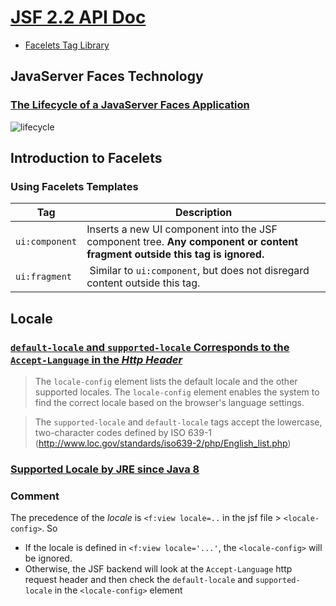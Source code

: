 # [JSF 2.2 API Doc](https://docs.oracle.com/javaee/7/index.html)

 * [Facelets Tag Library](https://docs.oracle.com/javaee/7/javaserver-faces-2-2/vdldocs-facelets/toc.htm)

## JavaServer Faces Technology
### [The Lifecycle of a JavaServer Faces Application](https://docs.oracle.com/javaee/7/tutorial/jsf-intro006.htm)
![lifecycle](https://docs.oracle.com/javaee/7/tutorial/img/jeett_dt_016.png)

## Introduction to Facelets
### Using Facelets Templates
Tag           | Description
--------------|----------------------------------------------------------------------------------------------------------------------------
`ui:component`| Inserts a new UI component into the JSF component tree. **Any component or content fragment outside this tag is ignored.**
`ui:fragment` | Similar to `ui:component`, but does not disregard content outside this tag.

## Locale
### [`default-locale` and `supported-locale` Corresponds to the `Accept-Language` in the *Http Header*](https://docs.oracle.com/javaee/7/tutorial/jsf-configure005.htm)

> The `locale-config` element lists the default locale and the other supported locales. The `locale-config` element enables the system to find the correct locale based on the browser's language settings.

> The `supported-locale` and `default-locale` tags accept the lowercase, two-character codes defined by ISO 639-1 (http://www.loc.gov/standards/iso639-2/php/English_list.php)

### [Supported Locale by JRE since Java 8](https://www.oracle.com/java/technologies/javase/jdk8-jre8-suported-locales.html)

### Comment 
The precedence of the *locale* is `<f:view locale=..` in the jsf file > `<locale-config>`. So 

* If the locale is defined in `<f:view locale='...'`, the `<locale-config>` will be ignored.
* Otherwise, the JSF backend will look at the `Accept-Language` http request header and then check the `default-locale` and `supported-locale` in the `<locale-config>` element



